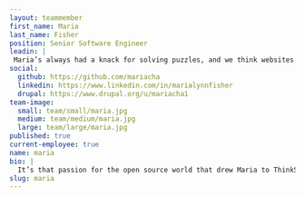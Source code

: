 ```yaml
---
layout: teammember
first_name: Maria
last_name: Fisher
position: Senior Software Engineer
leadin: |
 Maria’s always had a knack for solving puzzles, and we think websites are basically puzzles, so she's good at those, too. She’s also pretty excited about all things open source. Who doesn't love free technology?
social:
  github: https://github.com/mariacha
  linkedin: https://www.linkedin.com/in/marialynnfisher
  drupal: https://www.drupal.org/u/mariacha1
team-image:
  small: team/small/maria.jpg
  medium: team/medium/maria.jpg
  large: team/large/maria.jpg
published: true
current-employee: true
name: maria
bio: |
  It’s that passion for the open source world that drew Maria to ThinkShout, and she loves that she gets to spend time contributing back to the Drupal community as part of her day job. Maria’s foray into software engineering began in college with her degree in computer science. Since then, she's experienced her fair share massive data migrations, site building, and everything in between. She’s tackled innumerable challenges, but none so terrifying as presenting to 9 year-olds about what it’s like to be a programmer. When she’s not giving career advice to small humans, Maria can usually be found crafting, or playing board games with friends. 
slug: maria
---
```

